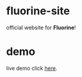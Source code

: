 # fluorine-site
official website for **Fluorine**!

# demo
live demo click [here](https://fluorine.me/).
